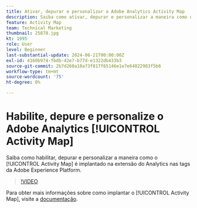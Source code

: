 ```yaml
---
title: Ativar, depurar e personalizar o Adobe Analytics Activity Map
description: Saiba como ativar, depurar e personalizar a maneira como o Activity Map é implantado na extensão do Analytics em tags do Adobe Experience Platform.
feature: Activity Map
team: Technical Marketing
thumbnail: 25878.jpg
kt: 1995
role: User
level: Beginner
last-substantial-update: 2024-06-21T00:00:00Z
exl-id: 4160b974-fbdb-42e7-b77d-e1322db433b3
source-git-commit: 2b7d260a10a73f017f65146e1e7e64822983f5b6
workflow-type: tm+mt
source-wordcount: '75'
ht-degree: 0%

---
```


# Habilite, depure e personalize o Adobe Analytics [!UICONTROL Activity Map]

Saiba como habilitar, depurar e personalizar a maneira como o [!UICONTROL Activity Map] é implantado na extensão do Analytics nas tags da Adobe Experience Platform.

>[!VIDEO](https://video.tv.adobe.com/v/25878?quality=12&learn=on)

Para obter mais informações sobre como implantar o [!UICONTROL Activity Map], visite a [documentação](https://experienceleague.adobe.com/pt-br/docs/analytics/analyze/activity-map/getting-started/activitymap-enable).
